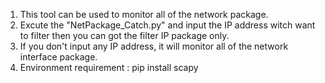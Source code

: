 1. This tool can be used to monitor all of the network package. 
2. Excute the "NetPackage_Catch.py" and input the IP address witch want to filter then you can got the filter IP package only. 
3. If you don't input any IP address, it will monitor all of the network interface package. 
4. Environment requirement : pip install scapy
